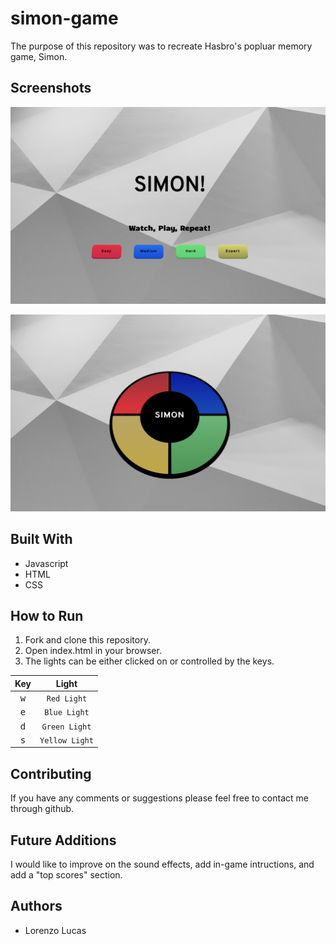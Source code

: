 # simon-game

The purpose of this repository was to recreate Hasbro's popluar memory game, Simon. 

## Screenshots

![homepage](./images/simon-hp.png)

![gameplay](./images/simon.png)


## Built With

* Javascript
* HTML
* CSS

## How to Run

1. Fork and clone this repository.
2. Open index.html in your browser.
3. The lights can be either clicked on or controlled by the keys.

|Key|Light|
|:---:|:---:|
|<kbd>w</kbd>| `Red Light`|
|<kbd>e</kbd>| `Blue Light`|
|<kbd>d</kbd>| `Green Light`|
|<kbd>s</kbd>| `Yellow Light`|





  
## Contributing

If you have any comments or suggestions please feel free to contact me through github.  

## Future Additions

I would like to improve on the sound effects, add in-game intructions, and add a "top scores" section.

## Authors

* Lorenzo Lucas 
